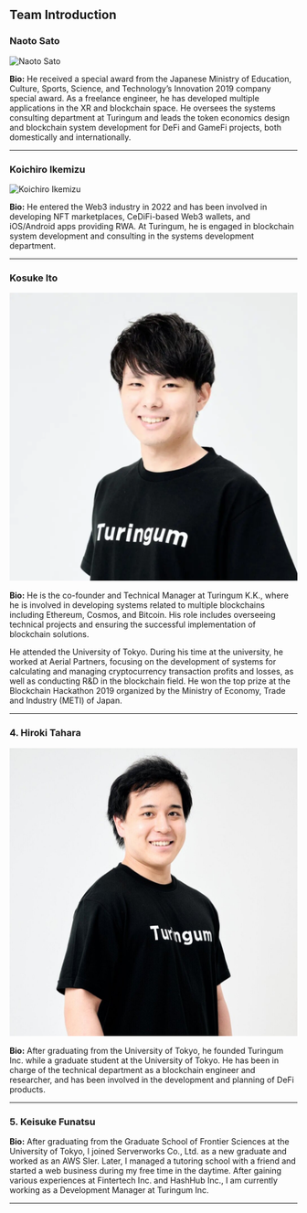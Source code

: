 ## Team Introduction

### Naoto Sato

![Naoto Sato](sato-1024×1024.jpg)

**Bio:**
He received a special award from the Japanese Ministry of Education, Culture, Sports, Science, and Technology’s Innovation 2019 company special award. As a freelance engineer, he has developed multiple applications in the XR and blockchain space. He oversees the systems consulting department at Turingum and leads the token economics design and blockchain system development for DeFi and GameFi projects, both domestically and internationally.

---

### Koichiro Ikemizu

![Koichiro Ikemizu](ikemizu-1024×1024.jpg)

**Bio:**
He entered the Web3 industry in 2022 and has been involved in developing NFT marketplaces, CeDiFi-based Web3 wallets, and iOS/Android apps providing RWA. At Turingum, he is engaged in blockchain system development and consulting in the systems development department.

---

### Kosuke Ito

![Kosuke Ito](ito-1024x1024.png)

**Bio:**
He is the co-founder and Technical Manager at Turingum K.K., where he is involved in developing systems related to multiple blockchains including Ethereum, Cosmos, and Bitcoin. His role includes overseeing technical projects and ensuring the successful implementation of blockchain solutions.

He attended the University of Tokyo. During his time at the university, he worked at Aerial Partners, focusing on the development of systems for calculating and managing cryptocurrency transaction profits and losses, as well as conducting R&D in the blockchain field. He won the top prize at the Blockchain Hackathon 2019 organized by the Ministry of Economy, Trade and Industry (METI) of Japan.

---

### 4. Hiroki Tahara

![Hiroki Tahara](Tahara-10241024.jpg)

**Bio:**
After graduating from the University of Tokyo, he founded Turingum Inc. while a graduate student at the University of Tokyo. He has been in charge of the technical department as a blockchain engineer and researcher, and has been involved in the development and planning of DeFi products.

---

### 5. Keisuke Funatsu

**Bio:**
After graduating from the Graduate School of Frontier Sciences at the University of Tokyo, I joined Serverworks Co., Ltd. as a new graduate and worked as an AWS SIer. Later, I managed a tutoring school with a friend and started a web business during my free time in the daytime. After gaining various experiences at Fintertech Inc. and HashHub Inc., I am currently working as a Development Manager at Turingum Inc.

---
